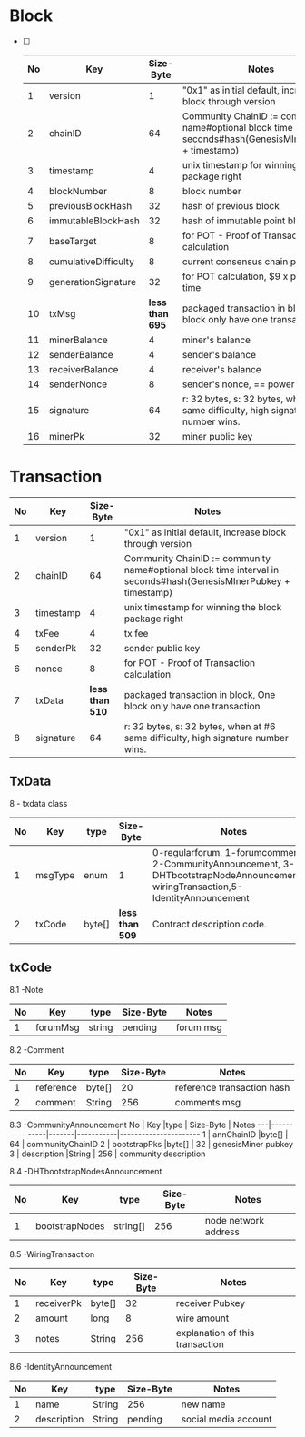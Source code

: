 # Block 
- [ ]  No              |  Key           | Size-Byte        |  Notes
   ----------------|----------------|------------------|----------------------
   1   |version        | 1          | "0x1" as initial default, increase block through version 
   2   |chainID        | 64       | Community ChainID := community name#optional block time interval in seconds#hash(GenesisMInerPubkey + timestamp) 
   3   |timestamp      | 4          | unix timestamp for winning the block package right
   4   |blockNumber    | 8          | block number
   5   |previousBlockHash  | 32     | hash of previous block
   6   |immutableBlockHash | 32     | hash of immutable point block
   7   |baseTarget     | 8          |  for POT - Proof of Transaction calculation
   8   |cumulativeDifficulty  | 8   | current consensus chain parameter
   9   |generationSignature  | 32  | for POT calculation, $9 x power x time
   10  |txMsg          | **less than 695** | packaged transaction in block, One block only have one transaction
   11  |minerBalance    | 4         | miner's balance
   12  |senderBalance  | 4         | sender's balance
   13  |receiverBalance| 4         | receiver's balance
   14  |senderNonce      | 8       | sender's nonce, == power
   15  |signature      | 64         | r: 32 bytes, s: 32 bytes, when at #6 same difficulty, high signature number wins.
   16  |minerPk        | 32         | miner public key




# Transaction
 No              |  Key           | Size-Byte        |  Notes
 ----------------|----------------|------------------|----------------------
 1   |version     | 1          | "0x1" as initial default, increase block through version 
 2   |chainID     | 64       | Community ChainID := community name#optional block time interval in seconds#hash(GenesisMInerPubkey + timestamp) 
 3   |timestamp   | 4          | unix timestamp for winning the block package right
 4   |txFee         | 4          | tx fee
 5   |senderPk      | 32         | sender public key
 6   |nonce       | 8          | for POT - Proof of Transaction calculation
 7   |txData      | **less than 510** | packaged transaction in block, One block only have one transaction
 8   |signature   | 64         | r: 32 bytes, s: 32 bytes, when at #6 same difficulty, high signature number wins.

## TxData
8 - txdata class

 No|  Key   |type    | Size-Byte|  Notes
 --|--------|--------|----------|----------------------
 1 | msgType|enum    | 1        | 0-regularforum, 1-forumcomment, 2-CommunityAnnouncement, 3-DHTbootstrapNodeAnnouncement,4-wiringTransaction,5-IdentityAnnouncement
 2 | txCode |byte[]  |  **less than 509**  | Contract description code.
## txCode
8.1 -Note

No |  Key    |type   | Size-Byte |  Notes
---|---------|-------|-----------|----------------------
 1 | forumMsg|string |  pending  | forum msg

8.2 -Comment

No |  Key     |type   | Size-Byte |  Notes
---|----------|-------|-----------|----------------------
 1 | reference|byte[] |  20     | reference transaction hash 
 2 | comment  |String | 256       | comments msg

8.3 -CommunityAnnouncement
No |  Key           |type   | Size-Byte |  Notes
---|----------------|-------|-----------|----------------------
 1 | annChainID    |byte[] |  64       | communityChainID
 2 | bootstrapPks |byte[] |  32       | genesisMiner pubkey
 3 | description |String | 256 | community description 

8.4 -DHTbootstrapNodesAnnouncement

No |  Key           |type     | Size-Byte  |  Notes
---|----------------|---------|------------|----------------------
 1 | bootstrapNodes |string[] |  256       | node network address

8.5 -WiringTransaction

No |  Key           |type     | Size-Byte  |  Notes
---|----------------|---------|------------|----------------------
 1 | receiverPk |byte[]   |  32        | receiver Pubkey
 2 | amount         |long     |  8         | wire amount
 3 | notes |String | 256 | explanation of this transaction 

8.6 -IdentityAnnouncement

No |  Key           |type     | Size-Byte  | Notes 
---|----------------|---------|------------|----------------------
 1 | name       |String   |  256       | new name
 2 | description |String | pending | social media account 
